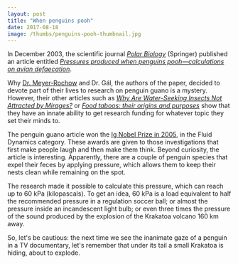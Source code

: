 ```yaml
---
layout: post
title: "When penguins pooh"
date: 2017-08-18
image: /thumbs/penguins-pooh-thumbnail.jpg
---     
```

In December 2003, the scientific journal [_Polar Biology_](https://www.springer.com/journal/300) (Springer) published an article entitled [_Pressures produced when penguins pooh—calculations on avian
defaecation_](http://iposeogsekk.com/penguano.pdf).

Why [Dr. Meyer-Rochow](http://www.meyer-rochow.com/index1.htm) and Dr. Gál, the authors of the paper, decided to devote part of their lives to research on penguin guano is a mystery. However, their other articles such as [_Why Are Water-Seeking Insects Not Attracted
by Mirages?_](https://arago.elte.hu/sites/default/files/MiragePol_NAWI.pdf) or [_Food taboos: their origins and purposes_](https://ethnobiomed.biomedcentral.com/articles/10.1186/1746-4269-5-18) show that they have an innate ability to get research funding for whatever topic they set their minds to.

The penguin guano article won the [Ig Nobel Prize in 2005](https://www.improbable.com/ig-about/winners/#ig2005), in the Fluid Dynamics category. These awards are given to those investigations that first make people laugh and then make them think. Beyond curiosity, the article is interesting. Apparently, there are a couple of penguin species that expel their feces by applying pressure, which allows them to keep their nests clean while remaining on the spot.

The research made it possible to calculate this pressure, which can reach up to 60 kPa (kilopascals). To get an idea, 60 kPa is a load equivalent to half the recommended pressure in a regulation soccer ball; or almost the pressure inside an incandescent light bulb; or even three times the pressure of the sound produced by the explosion of the Krakatoa volcano 160 km away.

So, let's be cautious: the next time we see the inanimate gaze of a penguin in a TV documentary, let's remember that under its tail a small Krakatoa is hiding, about to explode.
